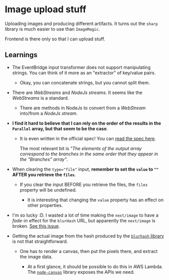 # Image upload stuff

Uploading images and producing different artifacts. It turns out the `sharp` library is much easier to use than `ImageMagic`.

Frontend is there only so that I can upload stuff.

## Learnings

- The EventBridge input transformer does not support manipulating strings. You can think of it more as an "extractor" of key/value pairs.

  - Okay, you can concatenate strings, but you cannot split them.

- There are _WebStreams_ and _NodeJs streams_. It seems like the _WebStreams_ is a standard.

  - There are methods in NodeJs to convert from a _WebStream_ into/from a _NodeJs stream_.

- **I find it hard to believe that I can rely on the order of the results in the `Parallel` array, but that seem to be the case**.

  - It is even written in the official spec! You can [read the spec here](https://states-language.net/spec.html#parallel-state).

    The most relevant bit is _"The elements of the output array correspond to the branches in the same order that they appear in the "Branches" array"_.

- When clearing the `type="file"` input, **remember to set the `value` to `""` AFTER you retrieve the `files`**.

  - If you clear the input BEFORE you retrieve the files, the `files` property will be undefined.

    - It is interesting that changing the `value` property has an effect on other properties.

- I'm so lucky :D. I wasted a lot of time making the `next/image` to have a _fade-in_ effect for the `blurHash` URL, but apparently the `next/image` is broken. [See this issue](https://github.com/vercel/next.js/issues/42140#issuecomment-1412181376).

- Getting the actual image from the hash produced by the [`blurhash` library](https://github.com/woltapp/blurhash) is not that straightforward.

  - One has to render a canvas, then put the pixels there, and extract the image data.

    - At a first glance, it should be possible to do this in AWS Lambda. The [`node-canvas`](https://github.com/Automattic/node-canvas#canvastodataurl) library exposes the APIs we need.
